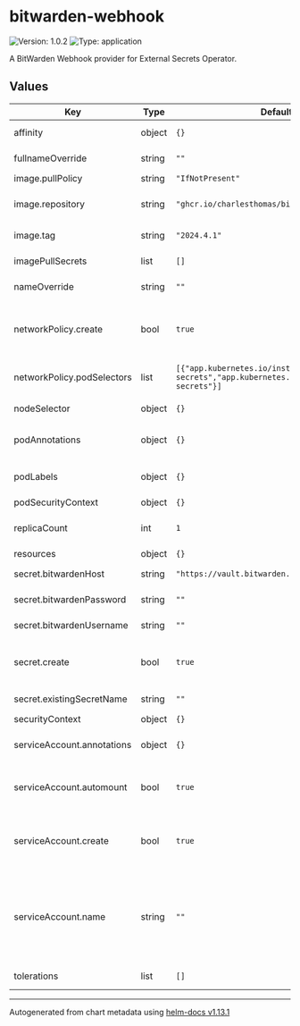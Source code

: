 # bitwarden-webhook

![Version: 1.0.2](https://img.shields.io/badge/Version-1.0.2-informational?style=flat) ![Type: application](https://img.shields.io/badge/Type-application-informational?style=flat)

A BitWarden Webhook provider for External Secrets Operator.

## Values

| Key | Type | Default | Description |
|-----|------|---------|-------------|
| affinity | object | `{}` | Affinity settings for the pods. |
| fullnameOverride | string | `""` | Override for the full name. |
| image.pullPolicy | string | `"IfNotPresent"` | Image pull policy. |
| image.repository | string | `"ghcr.io/charlesthomas/bitwarden-cli"` | Registry and repository for the image. |
| image.tag | string | `"2024.4.1"` | Tag for the image. |
| imagePullSecrets | list | `[]` | Secrets for pulling images. |
| nameOverride | string | `""` | Override for the name. |
| networkPolicy.create | bool | `true` | Specifies whether a network policy should be created. |
| networkPolicy.podSelectors | list | `[{"app.kubernetes.io/instance":"external-secrets","app.kubernetes.io/name":"external-secrets"}]` | Pod selectors for the network policy. |
| nodeSelector | object | `{}` | Node selector for the pods. |
| podAnnotations | object | `{}` | Annotations to be added to the pods. |
| podLabels | object | `{}` | Labels to be added to the pods. |
| podSecurityContext | object | `{}` |  |
| replicaCount | int | `1` | Number of replicas for the deployment. |
| resources | object | `{}` |  |
| secret.bitwardenHost | string | `"https://vault.bitwarden.com"` | Host for Bitwarden. |
| secret.bitwardenPassword | string | `""` | Password for Bitwarden. |
| secret.bitwardenUsername | string | `""` | Username for Bitwarden. |
| secret.create | bool | `true` | Specifies whether a secret should be created. |
| secret.existingSecretName | string | `""` | Name of the existing secret. |
| securityContext | object | `{}` |  |
| serviceAccount.annotations | object | `{}` | Annotations to add to the service account. |
| serviceAccount.automount | bool | `true` | Automatically mount a ServiceAccount's API credentials. |
| serviceAccount.create | bool | `true` | Specifies whether a service account should be created. |
| serviceAccount.name | string | `""` | The name of the service account to use. If not set and create is true, a name is generated using the fullname template. |
| tolerations | list | `[]` | Tolerations for the pods. |

----------------------------------------------
Autogenerated from chart metadata using [helm-docs v1.13.1](https://github.com/norwoodj/helm-docs/releases/v1.13.1)
